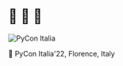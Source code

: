 # 🎒 🚴 🌿
![PyCon Italia](https://pbs.twimg.com/profile_banners/1325817213773701120/1674496783/1500x500)

📸 PyCon Italia'22, Florence, Italy

<!-- <details>
  <summary>📊 <b><i>GitHub Stats</i></b></summary>
  <br>
    <p align="center">
      <img width=40.2% src="https://github-readme-stats.vercel.app/api/top-langs/?username=yednapg&layout=compact">
      <img width=48% src="https://github-readme-streak-stats.herokuapp.com?user=yednapg">
    </p>
</details> -->
